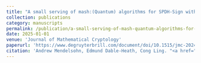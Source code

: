 ```yaml
---
title: "A small serving of mash:(Quantum) algorithms for SPDH-Sign with small parameters"
collection: publications
category: manuscripts
permalink: /publication/a-small-serving-of-mash-quantum-algorithms-for-spdh-sign-with-small-parameters
date: 2025-01-01
venue: 'Journal of Mathematical Cryptology'
paperurl: 'https://www.degruyterbrill.com/document/doi/10.1515/jmc-2024-0025/html'
citation: 'Andrew Mendelsohn, Edmund Dable-Heath, Cong Ling. "<a href="https://www.degruyterbrill.com/document/doi/10.1515/jmc-2024-0025/html">A small serving of mash:(Quantum) algorithms for SPDH-Sign with small parameters</a>", <i>Journal of Mathematical Cryptology</i>, vol. 19, no. 1, pp. 20240025, Jan. 2025.'
---
```


